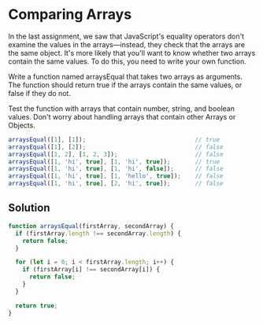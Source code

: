# Comparing Arrays
In the last assignment, we saw that JavaScript's equality operators don't examine the values in the arrays—instead, they check that the arrays are the same object. It's more likely that you'll want to know whether two arrays contain the same values. To do this, you need to write your own function.

Write a function named arraysEqual that takes two arrays as arguments. The function should return true if the arrays contain the same values, or false if they do not.

Test the function with arrays that contain number, string, and boolean values. Don't worry about handling arrays that contain other Arrays or Objects.
```js
arraysEqual([1], [1]);                               // true
arraysEqual([1], [2]);                               // false
arraysEqual([1, 2], [1, 2, 3]);                      // false
arraysEqual([1, 'hi', true], [1, 'hi', true]);       // true
arraysEqual([1, 'hi', true], [1, 'hi', false]);      // false
arraysEqual([1, 'hi', true], [1, 'hello', true]);    // false
arraysEqual([1, 'hi', true], [2, 'hi', true]);       // false
```


## Solution
```js
function arraysEqual(firstArray, secondArray) {
  if (firstArray.length !== secondArray.length) {
    return false;
  }

  for (let i = 0; i < firstArray.length; i++) {
    if (firstArray[i] !== secondArray[i]) {
      return false;
    }
  }

  return true;
}
```